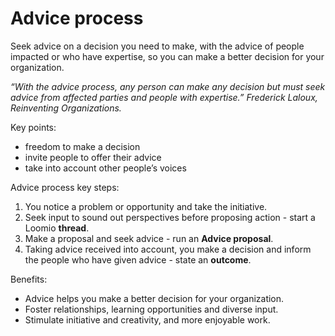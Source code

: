 # Advice process

Seek advice on a decision you need to make, with the advice of people impacted or who have expertise, so you can make a better decision for your organization.

*“With the advice process, any person can make any decision but must seek advice from affected parties and people with expertise.” Frederick Laloux, Reinventing Organizations.*

Key points:
- freedom to make a decision
- invite people to offer their advice
- take into account other people’s voices

Advice process key steps:
1. You notice a problem or opportunity and take the initiative.
2. Seek input to sound out perspectives before proposing action - start a Loomio **thread**.
3. Make a proposal and seek advice - run an **Advice proposal**.
4. Taking advice received into account, you make a decision and inform the people who have given advice - state an **outcome**.

Benefits:
- Advice helps you make a better decision for your organization. 
- Foster relationships, learning opportunities and diverse input.  
- Stimulate initiative and creativity, and more enjoyable work.

